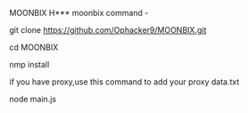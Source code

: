 MOONBIX H***
moonbix command -

git clone https://github.com/Ophacker9/MOONBIX.git

cd MOONBIX

nmp install

if you have proxy,use this command to add your proxy
data.txt

node main.js
